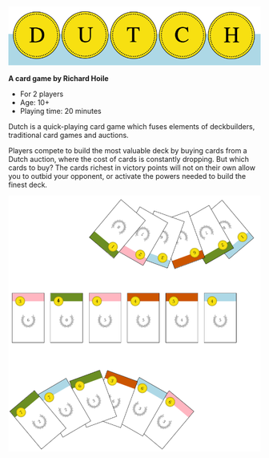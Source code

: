 ![Dutch logo](icons/logo.png)

**A card game by Richard Hoile**

- For 2 players
- Age: 10+
- Playing time: 20 minutes

Dutch is a quick-playing card game which fuses elements of deckbuilders, traditional card games and auctions.

Players compete to build the most valuable deck by buying cards from a Dutch auction, where the cost of cards is constantly dropping. But which cards to buy? The cards richest in victory points will not on their own allow you to outbid your opponent, or activate the powers needed to build the finest deck.

![Set-up](diagrams/advert.png)

